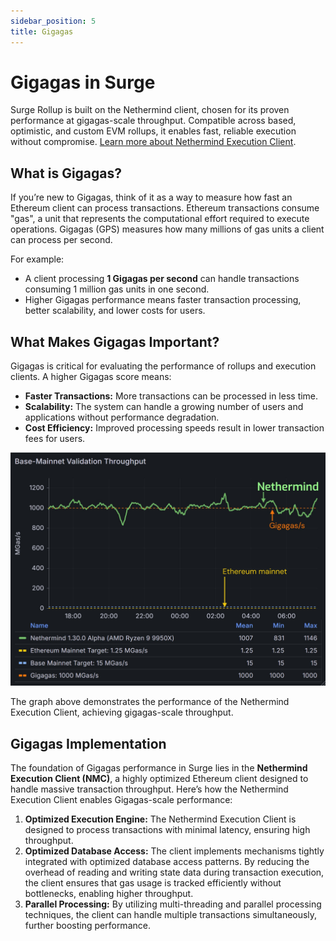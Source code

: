 ```yaml
---
sidebar_position: 5
title: Gigagas
---
```


# Gigagas in Surge

Surge Rollup is built on the Nethermind client, chosen for its proven performance at gigagas-scale throughput. Compatible across based, optimistic, and custom EVM rollups, it enables fast, reliable execution without compromise. [Learn more about Nethermind Execution Client](https://github.com/NethermindEth/nethermind).

## What is Gigagas?

If you’re new to Gigagas, think of it as a way to measure how fast an Ethereum client can process transactions. Ethereum transactions consume "gas", a unit that represents the computational effort required to execute operations. Gigagas (GPS) measures how many millions of gas units a client can process per second. 

For example:
- A client processing **1 Gigagas per second** can handle transactions consuming 1 million gas units in one second.
- Higher Gigagas performance means faster transaction processing, better scalability, and lower costs for users.


## What Makes Gigagas Important?

Gigagas is critical for evaluating the performance of rollups and execution clients. A higher Gigagas score means:

- **Faster Transactions:** More transactions can be processed in less time.
- **Scalability:** The system can handle a growing number of users and applications without performance degradation.
- **Cost Efficiency:** Improved processing speeds result in lower transaction fees for users.

![Base-Mainnet Validation Throughput](./images/gigagas-throughput.png)

The graph above demonstrates the performance of the Nethermind Execution Client, achieving gigagas-scale throughput. 

## Gigagas Implementation 

The foundation of Gigagas performance in Surge lies in the **Nethermind Execution Client (NMC)**, a highly optimized Ethereum client designed to handle massive transaction throughput. Here’s how the Nethermind Execution Client enables Gigagas-scale performance:

1. **Optimized Execution Engine:** The Nethermind Execution Client is designed to process transactions with minimal latency, ensuring high throughput.
2. **Optimized Database Access:** The client implements mechanisms tightly integrated with optimized database access patterns. By reducing the overhead of reading and writing state data during transaction execution, the client ensures that gas usage is tracked efficiently without bottlenecks, enabling higher throughput.
3. **Parallel Processing:** By utilizing multi-threading and parallel processing techniques, the client can handle multiple transactions simultaneously, further boosting performance.
